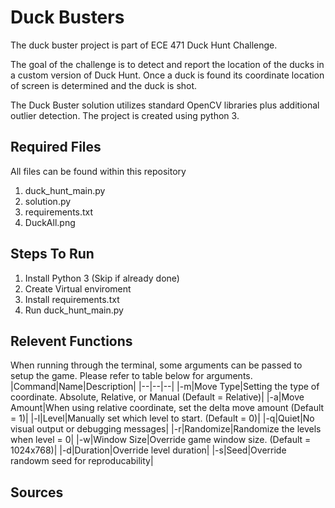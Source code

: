 # Duck Busters

The duck buster project is part of ECE 471 Duck Hunt Challenge.

The goal of the challenge is to detect and report the location of the ducks in a custom version of Duck Hunt.
Once a duck is found its coordinate location of screen is determined and the duck is shot.

The Duck Buster solution utilizes standard OpenCV libraries plus additional outlier detection. The project is created using python 3.

## Required Files

All files can be found within this repository

1. duck_hunt_main.py
2. solution.py
3. requirements.txt
4. DuckAll.png

## Steps To Run
1. Install Python 3 (Skip if already done)
2. Create Virtual enviroment
3. Install requirements.txt
4. Run duck_hunt_main.py

## Relevent Functions
When running through the terminal, some arguments can be passed to setup the game. Please refer to table below for arguments.
|Command|Name|Description|
|--|--|--|
|-m|Move Type|Setting the type of coordinate. Absolute, Relative, or Manual (Default = Relative)|
|-a|Move Amount|When using relative coordinate, set the delta move amount (Default = 1)|
|-l|Level|Manually set which level to start. (Default = 0)|
|-q|Quiet|No visual output or debugging messages|
|-r|Randomize|Randomize the levels when level = 0|
|-w|Window Size|Override game window size. (Default = 1024x768)|
|-d|Duration|Override level duration|
|-s|Seed|Override randowm seed for reproducability|

## Sources
